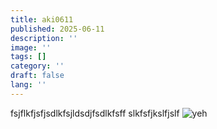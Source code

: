 ```yaml
---
title: aki0611
published: 2025-06-11
description: ''
image: ''
tags: []
category: ''
draft: false 
lang: ''
---
```


fsjflkfjsfjsdlkfsjldsdjfsdlkfsff
slkfsfjkslfjslf
![yeh](https://rickychiang2003/github.io)